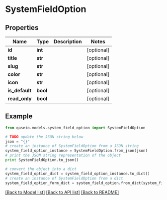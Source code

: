 # SystemFieldOption


## Properties

Name | Type | Description | Notes
------------ | ------------- | ------------- | -------------
**id** | **int** |  | [optional] 
**title** | **str** |  | [optional] 
**slug** | **str** |  | [optional] 
**color** | **str** |  | [optional] 
**icon** | **str** |  | [optional] 
**is_default** | **bool** |  | [optional] 
**read_only** | **bool** |  | [optional] 

## Example

```python
from qaseio.models.system_field_option import SystemFieldOption

# TODO update the JSON string below
json = "{}"
# create an instance of SystemFieldOption from a JSON string
system_field_option_instance = SystemFieldOption.from_json(json)
# print the JSON string representation of the object
print SystemFieldOption.to_json()

# convert the object into a dict
system_field_option_dict = system_field_option_instance.to_dict()
# create an instance of SystemFieldOption from a dict
system_field_option_form_dict = system_field_option.from_dict(system_field_option_dict)
```
[[Back to Model list]](../README.md#documentation-for-models) [[Back to API list]](../README.md#documentation-for-api-endpoints) [[Back to README]](../README.md)


